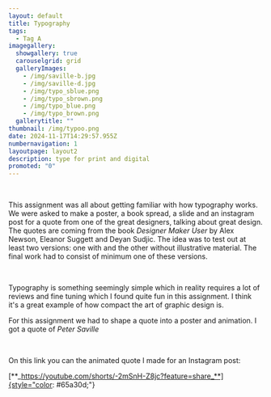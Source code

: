```yaml
---
layout: default
title: Typography
tags:
  - Tag A
imagegallery:
  showgallery: true
  carouselgrid: grid
  galleryImages:
    - /img/saville-b.jpg
    - /img/saville-d.jpg
    - /img/typo_sblue.png
    - /img/typo_sbrown.png
    - /img/typo_blue.png
    - /img/typo_brown.png
  gallerytitle: ""
thumbnail: /img/typoo.png
date: 2024-11-17T14:29:57.955Z
numbernavigation: 1
layoutpage: layout2
description: type for print and digital
promoted: "0"
---
```

<br>

This assignment was all about getting familiar with how typography works. We were asked to make a poster, a book spread, a slide and an instagram post for a quote from one of the great designers, talking about great design. The quotes are coming from the book _Designer Maker User_ by Alex Newson, Eleanor Suggett and Deyan Sudjic. The idea was to test out at least two versions: one with and the other without illustrative material. The final work had to consist of minimum one of these versions.

<br>

Typography is something seemingly simple which in reality requires a lot of reviews and fine tuning which I found quite fun in this assignment. I think it's a great example of how compact the art of graphic design is.


For this assignment we had to shape a quote into a poster and animation. I got a quote of _Peter Saville_

<br>


On this link you can the animated quote I made for an Instagram post:
<br>

[**_https://youtube.com/shorts/-2mSnH-Z8jc?feature=share_**]{style="color: #65a30d;"}

<br>
